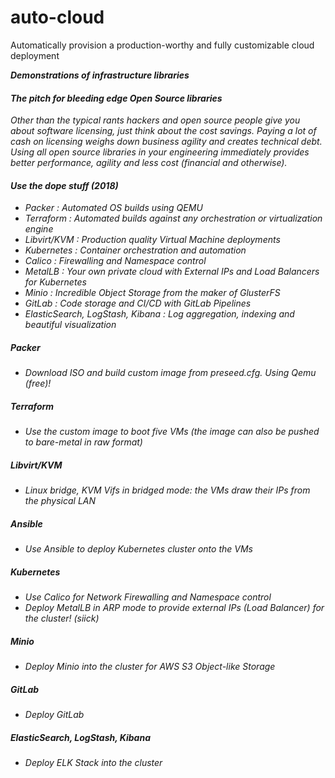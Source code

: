 # auto-cloud
Automatically provision a production-worthy and fully customizable cloud deployment

<i>**Demonstrations of infrastructure libraries**<i>

#### The pitch for bleeding edge Open Source libraries
Other than the typical rants hackers and open source people give you about software licensing, just think about the cost savings. Paying a lot of cash on licensing weighs down business agility and creates technical debt. Using all open source libraries in your engineering immediately provides better performance, agility and less cost (financial and otherwise).

#### Use the dope stuff (2018)
- Packer : Automated OS builds using QEMU
- Terraform : Automated builds against any orchestration or virtualization engine
- Libvirt/KVM : Production quality Virtual Machine deployments
- Kubernetes : Container orchestration and automation
- Calico : Firewalling and Namespace control
- MetalLB : Your own private cloud with External IPs and Load Balancers for Kubernetes
- Minio : Incredible Object Storage from the maker of GlusterFS
- GitLab : Code storage and CI/CD with GitLab Pipelines
- ElasticSearch, LogStash, Kibana : Log aggregation, indexing and beautiful visualization

##### Packer
- Download ISO and build custom image from preseed.cfg. Using Qemu (free)!

##### Terraform
- Use the custom image to boot five VMs (the image can also be pushed to bare-metal in raw format)

##### Libvirt/KVM
- Linux bridge, KVM Vifs in bridged mode: the VMs draw their IPs from the physical LAN

##### Ansible
- Use Ansible to deploy Kubernetes cluster onto the VMs

##### Kubernetes
- Use Calico for Network Firewalling and Namespace control
- Deploy MetalLB in ARP mode to provide external IPs (Load Balancer) for the cluster! (siick)

##### Minio
- Deploy Minio into the cluster for AWS S3 Object-like Storage

##### GitLab
- Deploy GitLab

##### ElasticSearch, LogStash, Kibana
- Deploy ELK Stack into the cluster
